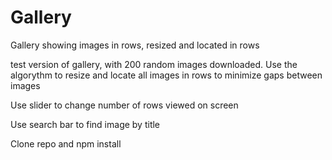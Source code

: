# Gallery
Gallery showing images in rows, resized and located in rows

test version of gallery, with 200 random images downloaded.
Use the algorythm to resize and locate all images in rows to minimize gaps between images

Use slider to change number of rows viewed on screen

Use search bar to find image by title

Clone repo and 
npm install 
